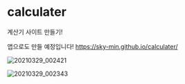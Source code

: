 # calculater
계산기 사이트 만들기!

앱으로도 만들 예정입니다!
https://sky-min.github.io/calculater/

![20210329_002421](https://user-images.githubusercontent.com/81374952/112757593-5d64aa00-9025-11eb-8523-ed92f7051d16.jpg)

![20210329_002343](https://user-images.githubusercontent.com/81374952/112757579-4b830700-9025-11eb-8d87-6c4f1cbce407.jpg)
